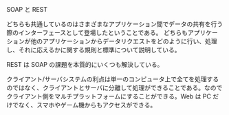 SOAP と REST

どちらも共通しているのはさまざまなアプリケーション間でデータの共有を行う際のインターフェースとして登場したということである。
どちらもアプリケーションが他のアプリケーションからデータリクエストをどのように行い、処理し、それに応えるかに関する規則と標準について説明している。

REST は SOAP の課題を本質的にいくつも解決している。

クライアント/サーバシステムの利点は単一のコンピュータ上で全てを処理するのではなく、クライアントとサーバに分離して処理ができることである。なのでクライアント側をマルチプラットフォームにすることができる。Web は PC だけでなく、スマホやゲーム機からもアクセスができる。
